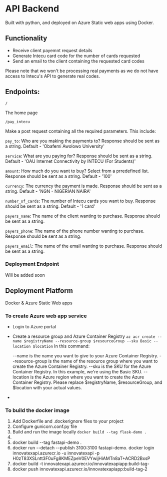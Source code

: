 # API Backend

Built with python, and deployed on Azure Static web apps using Docker.

## Functionality
- Receive client payemnt request details
- Generate Intecu card code for the number of cards requested
- Send an email to the client containing the requested card codes

Please note that we won't be processing real payments as we do not have access to Intecu's API to generate real codes.

## Endpoints:

`/`

The home page

`/pay_intecu`

Make a post request containing all the required parameters. This include:

`pay_to`: Who are you making the payments to? Response should be sent as a string. Default -  'Obafemi Awolowo University'

`service`: What are you paying for? Response should be sent as a string. Default -  'OAU Internet Connectivity by INTECU (For Students)'

`amount`: How much do you want to buy? Select from a prredefined list. Response should be sent as a string. Default -  '100'

`currency`: The currency the payment is made. Response should be sent as a string. Default - 'NGN - NIGERIAN NAIRA'

`number_of_cards`: The number of Intecu cards you want to buy. Response should be sent as a string. Default -  '1 card'

`payers_name`: The name of the client wanting to purchase. Response should be sent as a string.

`payers_phone`: The name of the phone number wanting to purchase. Response should be sent as a string.

`payers_email`: The name of the email wanting to purchase. Response should be sent as a string.

### Deployment Endpoint

Will be added soon

## Deployment Platform

Docker & Azure Static Web apps

### To create Azure web app service

- Login to Azure portal
- Create a resource group and Azure Container Registry
`az acr create --name $registryName --resource-group $resourceGroup --sku Basic --location $location`
  In this command:
  
  --name is the name you want to give to your Azure Container Registry.
  --resource-group is the name of the resource group where you want to create the Azure Container Registry.
  --sku is the SKU for the Azure Container Registry. In this example, we're using the Basic SKU.
  --location is the Azure region where you want to create the Azure Container Registry.
  Please replace $registryName, $resourceGroup, and $location with your actual values.
- 
### To build the docker image

1. Add Dockerfile and .dockerignore files to your project
2. Configure gunicorn.conf.py file
3. Build and run the image locally `docker build --tag flask-demo .`
4. 
1. docker build --tag fastapi-demo .
2. docker run --detach --publish 3100:3100 fastapi-demo.  docker login innovatexapi.azurecr.io -u innovatexapi -p H0zT83XSLntt3F0uFg8KMEZpeV0EVYwijHiAMTn8aT+ACRD2BxsP
4. docker build -t innovatexapi.azurecr.io/innovatexapiapp:build-tag-
5. docker push innovatexapi.azurecr.io/innovatexapiapp:build-tag-2
